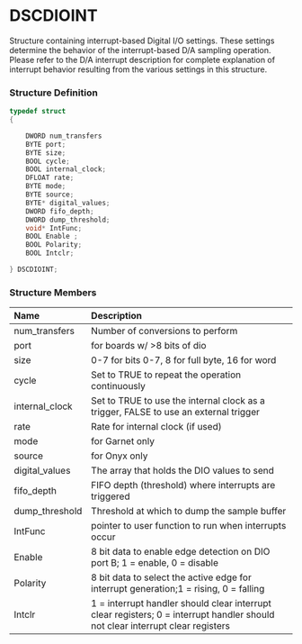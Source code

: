 # DSCDIOINT

Structure containing interrupt-based Digital I/O settings. These settings determine the behavior of the interrupt-based D/A sampling operation. Please refer to the D/A interrupt description for complete explanation of interrupt behavior resulting from the various settings in this structure.

### Structure Definition

```c
typedef struct
{

    DWORD num_transfers
    BYTE port;
    BYTE size;
    BOOL cycle;
    BOOL internal_clock;
    DFLOAT rate;
    BYTE mode;
    BYTE source;
    BYTE* digital_values;
    DWORD fifo_depth;
    DWORD dump_threshold;
    void* IntFunc;
    BOOL Enable ;
    BOOL Polarity;
    BOOL Intclr;

} DSCDIOINT;
```

### Structure Members

| Name | Description |
| :--- | :--- |
| num\_transfers | Number of conversions to perform |
| port | for boards w/ &gt;8 bits of dio |
| size | 0-7 for bits 0-7, 8 for full byte, 16 for word |
| cycle | Set to TRUE to repeat the operation continuously |
| internal\_clock | Set to TRUE to use the internal clock as a trigger, FALSE to use an external trigger |
| rate | Rate for internal clock \(if used\) |
| mode | for Garnet only |
| source | for Onyx only |
| digital\_values | The array that holds the DIO values to send |
| fifo\_depth | FIFO depth \(threshold\) where interrupts are triggered |
| dump\_threshold | Threshold at which to dump the sample buffer |
| IntFunc | pointer to user function to run when interrupts occur |
| Enable | 8 bit data to enable edge detection on DIO port B; 1 = enable, 0 = disable |
| Polarity | 8 bit data to select the active edge for interrupt generation;1 = rising, 0 = falling |
| Intclr | 1 = interrupt handler should clear interrupt clear registers; 0 = interrupt handler should not clear interrupt clear registers |

